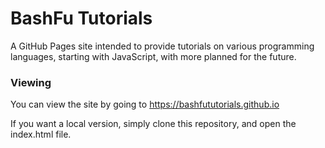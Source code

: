 # BashFu Tutorials

A GitHub Pages site intended to provide tutorials on various programming languages, starting with JavaScript, with more planned for the future.

### Viewing

You can view the site by going to https://bashfututorials.github.io

If you want a local version, simply clone this repository, and open the index.html file.
